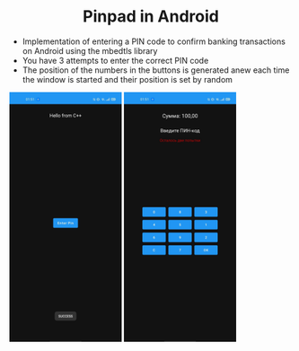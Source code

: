 <body>
    <h1 align="center">Pinpad in Android</h1>
    <p>
        <ul>
            <li>
                Implementation of entering a PIN code to confirm banking transactions on Android using the mbedtls library
            </li>
            <li>
                You have 3 attempts to enter the correct PIN code
            </li>
            <li>
                The position of the numbers in the buttons is generated anew each time the window is started and their position is set by random
            </li>
        </ul>
    </p>
    <img src="https://github.com/vvnikita74/Pinpad-Android/blob/master/main_image.jpg?raw=true" alt="main window image" width="200px">
    <img src="https://github.com/vvnikita74/Pinpad-Android/blob/master/pin_image.jpg?raw=true" alt="pin window image" width="200px">     
</body>

